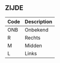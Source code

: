 ## ZIJDE				
				
|	Code	|	Description	|
|	---	|	---	|
|	ONB	|	Onbekend	|
|	R	|	Rechts	|
|	M	|	Midden	|
|	L	|	Links	|
